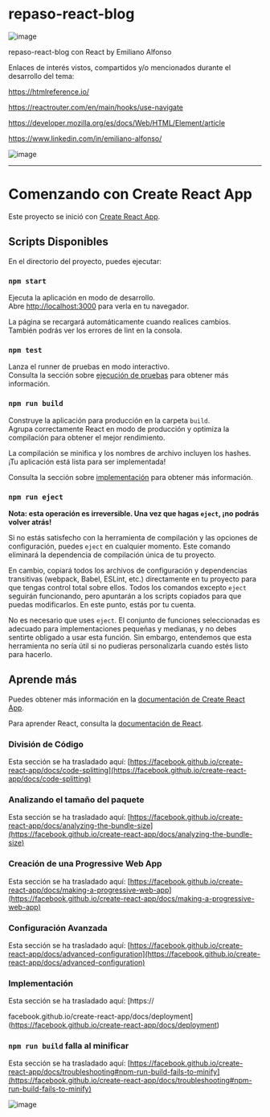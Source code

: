 # repaso-react-blog
![image](https://github.com/Yerola/repaso-react-blog/assets/108998939/a084b966-efab-4c75-9ac2-e954bdba7612)

repaso-react-blog con React by Emiliano Alfonso

Enlaces de interés vistos, compartidos y/o mencionados durante el desarrollo del tema:

https://htmlreference.io/

https://reactrouter.com/en/main/hooks/use-navigate

https://developer.mozilla.org/es/docs/Web/HTML/Element/article

https://www.linkedin.com/in/emiliano-alfonso/

![image](https://github.com/Yerola/repaso-react-blog/assets/108998939/0d9ebdec-c18b-44be-8d8c-c70297c03eed)


-------------------------------------------------------------------------------------------------

# Comenzando con Create React App

Este proyecto se inició con [Create React App](https://github.com/facebook/create-react-app).

## Scripts Disponibles

En el directorio del proyecto, puedes ejecutar:

### `npm start`

Ejecuta la aplicación en modo de desarrollo.\
Abre [http://localhost:3000](http://localhost:3000) para verla en tu navegador.

La página se recargará automáticamente cuando realices cambios.\
También podrás ver los errores de lint en la consola.

### `npm test`

Lanza el runner de pruebas en modo interactivo.\
Consulta la sección sobre [ejecución de pruebas](https://facebook.github.io/create-react-app/docs/running-tests) para obtener más información.

### `npm run build`

Construye la aplicación para producción en la carpeta `build`.\
Agrupa correctamente React en modo de producción y optimiza la compilación para obtener el mejor rendimiento.

La compilación se minifica y los nombres de archivo incluyen los hashes.\
¡Tu aplicación está lista para ser implementada!

Consulta la sección sobre [implementación](https://facebook.github.io/create-react-app/docs/deployment) para obtener más información.

### `npm run eject`

**Nota: esta operación es irreversible. Una vez que hagas `eject`, ¡no podrás volver atrás!**

Si no estás satisfecho con la herramienta de compilación y las opciones de configuración, puedes `eject` en cualquier momento. Este comando eliminará la dependencia de compilación única de tu proyecto.

En cambio, copiará todos los archivos de configuración y dependencias transitivas (webpack, Babel, ESLint, etc.) directamente en tu proyecto para que tengas control total sobre ellos. Todos los comandos excepto `eject` seguirán funcionando, pero apuntarán a los scripts copiados para que puedas modificarlos. En este punto, estás por tu cuenta.

No es necesario que uses `eject`. El conjunto de funciones seleccionadas es adecuado para implementaciones pequeñas y medianas, y no debes sentirte obligado a usar esta función. Sin embargo, entendemos que esta herramienta no sería útil si no pudieras personalizarla cuando estés listo para hacerlo.

## Aprende más

Puedes obtener más información en la [documentación de Create React App](https://facebook.github.io/create-react-app/docs/getting-started).

Para aprender React, consulta la [documentación de React](https://reactjs.org/).

### División de Código

Esta sección se ha trasladado aquí: [https://facebook.github.io/create-react-app/docs/code-splitting](https://facebook.github.io/create-react-app/docs/code-splitting)

### Analizando el tamaño del paquete

Esta sección se ha trasladado aquí: [https://facebook.github.io/create-react-app/docs/analyzing-the-bundle-size](https://facebook.github.io/create-react-app/docs/analyzing-the-bundle-size)

### Creación de una Progressive Web App

Esta sección se ha trasladado aquí: [https://facebook.github.io/create-react-app/docs/making-a-progressive-web-app](https://facebook.github.io/create-react-app/docs/making-a-progressive-web-app)

### Configuración Avanzada

Esta sección se ha trasladado aquí: [https://facebook.github.io/create-react-app/docs/advanced-configuration](https://facebook.github.io/create-react-app/docs/advanced-configuration)

### Implementación

Esta sección se ha trasladado aquí: [https://

facebook.github.io/create-react-app/docs/deployment](https://facebook.github.io/create-react-app/docs/deployment)

### `npm run build` falla al minificar

Esta sección se ha trasladado aquí: [https://facebook.github.io/create-react-app/docs/troubleshooting#npm-run-build-fails-to-minify](https://facebook.github.io/create-react-app/docs/troubleshooting#npm-run-build-fails-to-minify)

![image](https://github.com/Yerola/repaso-react-blog/assets/108998939/7d374da6-eec6-487d-9069-a2b2d03cc2f6)

